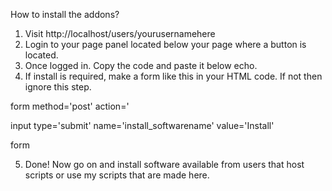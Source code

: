 How to install the addons?

1. Visit http://localhost/users/yourusernamehere
2. Login to your page panel located below your page where a button is located.
3. Once logged in. Copy the code and paste it below echo.
4. If install is required, make a form like this in your HTML code. If not then ignore this step.

form method='post' action='<?php echo $_SERVER['PHP_SELF']; ?>

 input type='submit' name='install_softwarename' value='Install'

form

5. Done! Now go on and install software available from users that host scripts or use my scripts that are made here.
